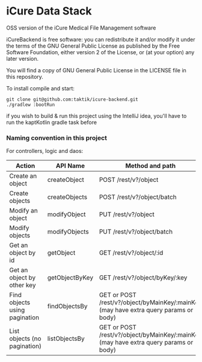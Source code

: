 # iCure Data Stack
OSS version of the iCure Medical File Management software

iCureBackend is free software: you can redistribute it and/or modify
it under the terms of the GNU General Public License as published by
the Free Software Foundation, either version 2 of the License, or
(at your option) any later version.

You will find a copy of GNU General Public License in the LICENSE file in this repository.

To install compile and start:

```
git clone git@github.com:taktik/icure-backend.git
./gradlew :bootRun
```

if you wish to build & run this project using the IntelliJ idea, you'll have to run the kaptKotlin gradle task before

### Naming convention in this project

For controllers, logic and daos:

|  Action                       |  API Name       | Method and path |
|-------------------------------|-----------------|-----------------|
| Create an object              |  createObject   | POST /rest/v?/object |
| Create objects                |  createObjects  | POST /rest/v?/object/batch |
| Modify an object              |  modifyObject   | PUT /rest/v?/object |
| Modify objects                |  modifyObjects  | PUT /rest/v?/object/batch |
| Get an object by id           |  getObject      | GET /rest/v?/object/:id |
| Get an object by other key    |  getObjectByKey | GET /rest/v?/object/byKey/:key |
| Find objects using pagination |  findObjectsBy  | GET or POST /rest/v?/object/byMainKey/:mainKey (may have extra query params or body)|
| List objects (no pagination)  |  listObjectsBy  | GET or POST /rest/v?/object/byMainKey/:mainKey (may have extra query params or body)|

